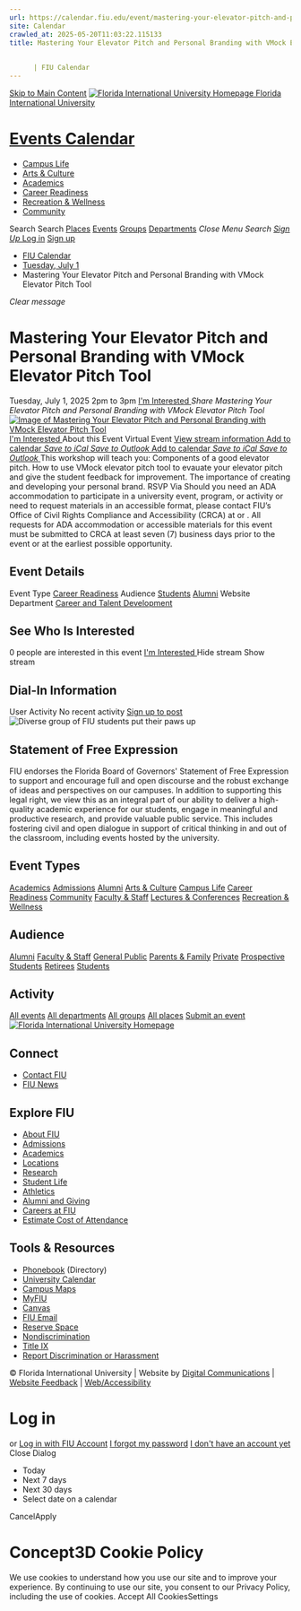 ```yaml
---
url: https://calendar.fiu.edu/event/mastering-your-elevator-pitch-and-personal-branding-with-vmock-elevator-pitch-tool
site: Calendar
crawled_at: 2025-05-20T11:03:22.115133
title: Mastering Your Elevator Pitch and Personal Branding with VMock Elevator Pitch Tool
    
    
      | FIU Calendar
---
```


[Skip to Main Content](https://calendar.fiu.edu/event/mastering-your-elevator-pitch-and-personal-branding-with-vmock-elevator-pitch-tool#main-content)
[![Florida International University Homepage](https://digicdn.fiu.edu/core/_assets/images/logo-top.png) Florida International University](https://www.fiu.edu)
# [Events Calendar ](https://calendar.fiu.edu/)
  * [Campus Life](https://calendar.fiu.edu/calendar?event_types%5B%5D=127595)
  * [Arts & Culture](https://calendar.fiu.edu/calendar?event_types%5B%5D=127590)
  * [Academics](https://calendar.fiu.edu/calendar?event_types%5B%5D=127582)
  * [Career Readiness](https://calendar.fiu.edu/calendar?event_types%5B%5D=127584)
  * [Recreation & Wellness](https://calendar.fiu.edu/calendar?event_types%5B%5D=127603)
  * [Community](https://calendar.fiu.edu/calendar?event_types%5B%5D=127601)


Search Search
[Places](https://calendar.fiu.edu/search/places) [Events](https://calendar.fiu.edu/calendar) [Groups](https://calendar.fiu.edu/search/groups) [Departments](https://calendar.fiu.edu/search/departments)
_Close Menu_
_Search_ [ _Sign Up_ ](https://calendar.fiu.edu/signup)
[Log in](https://calendar.fiu.edu/auth/shib_login?previous_url=https%3A%2F%2Fcalendar.fiu.edu%2Fevent%2Fmastering-your-elevator-pitch-and-personal-branding-with-vmock-elevator-pitch-tool) [Sign up](https://calendar.fiu.edu/signup)
  * [FIU Calendar](https://calendar.fiu.edu/)
  * [Tuesday, July 1](https://calendar.fiu.edu/calendar/day/2025/7/1)
  * Mastering Your Elevator Pitch and Personal Branding with VMock Elevator Pitch Tool


_Clear message_
# Mastering Your Elevator Pitch and Personal Branding with VMock Elevator Pitch Tool
Tuesday, July 1, 2025 2pm to 3pm 
[ I'm Interested ](https://calendar.fiu.edu/event/49702605809053/confirm?return=https%3A%2F%2Fcalendar.fiu.edu%2Fevent%2Fmastering-your-elevator-pitch-and-personal-branding-with-vmock-elevator-pitch-tool)
_Share Mastering Your Elevator Pitch and Personal Branding with VMock Elevator Pitch Tool_
[ ![Image of Mastering Your Elevator Pitch and Personal Branding with VMock Elevator Pitch Tool](https://localist-images.azureedge.net/photos/49702607512570/card/af2acbaf0ab159ae6aaeb424dd3c597dfaa34d73.jpg) ](https://calendar.fiu.edu/photo/49702607512570)
[ I'm Interested ](https://calendar.fiu.edu/event/49702605809053/confirm?return=https%3A%2F%2Fcalendar.fiu.edu%2Fevent%2Fmastering-your-elevator-pitch-and-personal-branding-with-vmock-elevator-pitch-tool)
About this Event
Virtual Event [View stream information ](https://calendar.fiu.edu/event/mastering-your-elevator-pitch-and-personal-branding-with-vmock-elevator-pitch-tool#about_stream)
[Add to calendar ](https://calendar.fiu.edu/event/mastering-your-elevator-pitch-and-personal-branding-with-vmock-elevator-pitch-tool)
[ _Save to iCal_ ](https://calendar.fiu.edu/event/mastering-your-elevator-pitch-and-personal-branding-with-vmock-elevator-pitch-tool.ics "Save to iCal") [ _Save to Outlook_ ](https://calendar.fiu.edu/event/mastering-your-elevator-pitch-and-personal-branding-with-vmock-elevator-pitch-tool.ics "Save to Outlook")
[Add to calendar ](https://calendar.fiu.edu/event/mastering-your-elevator-pitch-and-personal-branding-with-vmock-elevator-pitch-tool)
[ _Save to iCal_ ](https://calendar.fiu.edu/event/mastering-your-elevator-pitch-and-personal-branding-with-vmock-elevator-pitch-tool.ics "Save to iCal") [ _Save to Outlook_ ](https://calendar.fiu.edu/event/mastering-your-elevator-pitch-and-personal-branding-with-vmock-elevator-pitch-tool.ics "Save to Outlook")
This workshop will teach you:
Components of a good elevator pitch.
How to use VMock elevator pitch tool to evauate your elevator pitch and give the student feedback for improvement.
The importance of creating and developing your personal brand.
RSVP Via 
Should you need an ADA accommodation to participate in a university event, program, or activity or need to request materials in an accessible format, please contact FIU’s Office of Civil Rights Compliance and Accessibility (CRCA) at or . All requests for ADA accommodation or accessible materials for this event must be submitted to CRCA at least seven (7) business days prior to the event or at the earliest possible opportunity. 
## Event Details
Event Type
[Career Readiness](https://calendar.fiu.edu/search/events?event_types%5B%5D=127584)
Audience
[Students](https://calendar.fiu.edu/search/events?event_types%5B%5D=121719) [Alumni](https://calendar.fiu.edu/search/events?event_types%5B%5D=121721)
Website
Department
[Career and Talent Development](https://calendar.fiu.edu/department/career_and_talent_development)
##  See Who Is Interested 
0 people  are interested in this event
[ I'm Interested ](https://calendar.fiu.edu/event/49702605809053/confirm?return=https%3A%2F%2Fcalendar.fiu.edu%2Fevent%2Fmastering-your-elevator-pitch-and-personal-branding-with-vmock-elevator-pitch-tool)
Hide stream Show stream
## Dial-In Information
User Activity
No recent activity
[Sign up to post](https://calendar.fiu.edu/auth/shib_login?previous_url=https%3A%2F%2Fcalendar.fiu.edu%2Fevent%2Fmastering-your-elevator-pitch-and-personal-branding-with-vmock-elevator-pitch-tool)
![Diverse group of FIU students put their paws up](https://www.fiu.edu/_assets/images/thumbnail-students-paw.jpg)
## Statement of Free Expression
FIU endorses the Florida Board of Governors' Statement of Free Expression to support and encourage full and open discourse and the robust exchange of ideas and perspectives on our campuses. In addition to supporting this legal right, we view this as an integral part of our ability to deliver a high-quality academic experience for our students, engage in meaningful and productive research, and provide valuable public service. This includes fostering civil and open dialogue in support of critical thinking in and out of the classroom, including events hosted by the university.
## Event Types
[Academics](https://calendar.fiu.edu/calendar?event_types%5B%5D=127582)
[Admissions](https://calendar.fiu.edu/calendar?event_types%5B%5D=127583)
[Alumni](https://calendar.fiu.edu/calendar?event_types%5B%5D=127589)
[Arts & Culture](https://calendar.fiu.edu/calendar?event_types%5B%5D=127590)
[Campus Life](https://calendar.fiu.edu/calendar?event_types%5B%5D=127595)
[Career Readiness](https://calendar.fiu.edu/calendar?event_types%5B%5D=127584)
[Community](https://calendar.fiu.edu/calendar?event_types%5B%5D=127601)
[Faculty & Staff](https://calendar.fiu.edu/calendar?event_types%5B%5D=127602)
[Lectures & Conferences](https://calendar.fiu.edu/calendar?event_types%5B%5D=127587)
[Recreation & Wellness](https://calendar.fiu.edu/calendar?event_types%5B%5D=127603)
## Audience
[Alumni](https://calendar.fiu.edu/calendar?event_types%5B%5D=121721)
[Faculty & Staff](https://calendar.fiu.edu/calendar?event_types%5B%5D=121720)
[General Public](https://calendar.fiu.edu/calendar?event_types%5B%5D=121722)
[Parents & Family](https://calendar.fiu.edu/calendar?event_types%5B%5D=36918157286658)
[Private](https://calendar.fiu.edu/calendar?event_types%5B%5D=129753)
[Prospective Students](https://calendar.fiu.edu/calendar?event_types%5B%5D=121723)
[Retirees](https://calendar.fiu.edu/calendar?event_types%5B%5D=37290279036119)
[Students](https://calendar.fiu.edu/calendar?event_types%5B%5D=121719)
## Activity
[All events](https://calendar.fiu.edu/search?what=events)
[All departments](https://calendar.fiu.edu/search/departments)
[All groups](https://calendar.fiu.edu/search?what=groups)
[All places](https://calendar.fiu.edu/search?what=places)
[Submit an event](https://calendar.fiu.edu/admin/events/new/basic-information)
[ ![Florida International University Homepage](https://digicdn.fiu.edu/core/_assets/images/footer-logo.svg) ](https://www.fiu.edu/)
## Connect
  * [Contact FIU](https://www.fiu.edu/about/contact-us/index.html)
  * [FIU News](https://news.fiu.edu/)


## Explore FIU
  * [About FIU](https://www.fiu.edu/about/index.html)
  * [Admissions](https://www.fiu.edu/admissions/index.html)
  * [Academics](https://www.fiu.edu/academics/index.html)
  * [Locations](https://www.fiu.edu/locations/index.html)
  * [Research](https://www.fiu.edu/research/index.html)
  * [Student Life](https://www.fiu.edu/student-life/index.html)
  * [Athletics](https://www.fiu.edu/athletics/index.html)
  * [Alumni and Giving](https://www.fiu.edu/alumni-and-giving/index.html)
  * [Careers at FIU](https://hr.fiu.edu/careers/)
  * [Estimate Cost of Attendance](https://onestop.fiu.edu/finances/estimate-your-costs/)


## Tools & Resources
  * [Phonebook](https://phonebook.fiu.edu) (Directory)
  * [University Calendar](https://calendar.fiu.edu/)
  * [Campus Maps](https://campusmaps.fiu.edu/)
  * [MyFIU](https://my.fiu.edu/)
  * [Canvas](https://canvas.fiu.edu)
  * [FIU Email](http://mail.fiu.edu/)
  * [Reserve Space](https://reservespace.fiu.edu/make-reservation/)
  * [Nondiscrimination](https://ace.fiu.edu/civil-rights-and-accessibility/harassment-and-discrimination/)
  * [Title IX](https://ace.fiu.edu/title-ix/)
  * [Report Discrimination or Harassment](https://report.fiu.edu/)


© Florida International University  | Website by [Digital Communications](https://stratcomm.fiu.edu/digital-print/websites/) | [Website Feedback](https://webforms.fiu.edu/view.php?id=370774&element_5=https://calendar.fiu.edu/https://calendar.fiu.edu/) | [Web/Accessibility](https://accessibility.fiu.edu/)
# Log in
or
[Log in with FIU Account](https://calendar.fiu.edu/auth/shib_login?previous_url=https%3A%2F%2Fcalendar.fiu.edu%2Fevent%2Fmastering-your-elevator-pitch-and-personal-branding-with-vmock-elevator-pitch-tool)
[I forgot my password](https://calendar.fiu.edu/auth/forgot) [I don't have an account yet](https://calendar.fiu.edu/signup)
Close Dialog
  * Today
  * Next 7 days
  * Next 30 days
  * Select date on a calendar


CancelApply
# Concept3D Cookie Policy
We use cookies to understand how you use our site and to improve your experience. By continuing to use our site, you consent to our Privacy Policy, including the use of cookies. 
Accept All CookiesSettings
